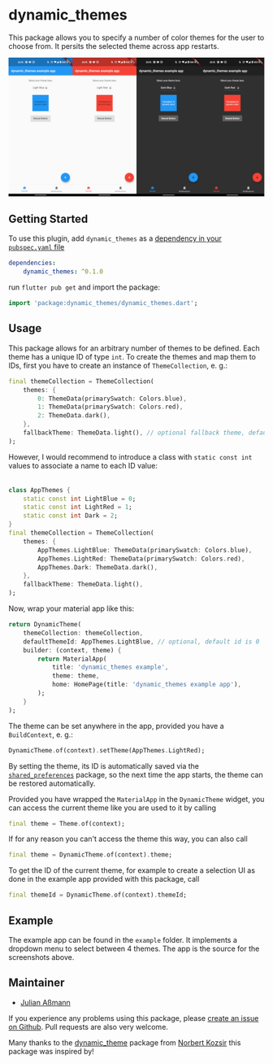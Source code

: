 # dynamic_themes

This package allows you to specify a number of color themes for the user to choose from. It persits the selected theme across app restarts.

![image](assets/demo.png)

## Getting Started

To use this plugin, add `dynamic_themes` as a [dependency in your `pubspec.yaml` file](https://flutter.dev/docs/development/packages-and-plugins/using-packages)

```yaml
dependencies:
    dynamic_themes: ^0.1.0
```

run `flutter pub get` and import the package:

```dart
import 'package:dynamic_themes/dynamic_themes.dart';
```

## Usage

This package allows for an arbitrary number of themes to be defined. Each theme has a unique ID of type `int`. To create the themes and map them to IDs, first you have to create an instance of `ThemeCollection`, e. g.:

```dart
final themeCollection = ThemeCollection(
    themes: {
        0: ThemeData(primarySwatch: Colors.blue),
        1: ThemeData(primarySwatch: Colors.red),
        2: ThemeData.dark(),
    },
    fallbackTheme: ThemeData.light(), // optional fallback theme, default value is ThemeData.light()
);
```

However, I would recommend to introduce a class with `static const int` values to associate a name to each ID value:

```dart

class AppThemes {
    static const int LightBlue = 0;
    static const int LightRed = 1;
    static const int Dark = 2;
}
final themeCollection = ThemeCollection(
    themes: {
        AppThemes.LightBlue: ThemeData(primarySwatch: Colors.blue),
        AppThemes.LightRed: ThemeData(primarySwatch: Colors.red),
        AppThemes.Dark: ThemeData.dark(),
    },
    fallbackTheme: ThemeData.light(),
);
```

Now, wrap your material app like this:

```dart
return DynamicTheme(
    themeCollection: themeCollection,
    defaultThemeId: AppThemes.LightBlue, // optional, default id is 0
    builder: (context, theme) {
        return MaterialApp(
            title: 'dynamic_themes example',
            theme: theme,
            home: HomePage(title: 'dynamic_themes example app'),
        );
    }
);
```

The theme can be set anywhere in the app, provided you have a `BuildContext`, e. g.:

```dart
DynamicTheme.of(context).setTheme(AppThemes.LightRed);
```

By setting the theme, its ID is automatically saved via the [`shared_preferences`](https://pub.dev/packages/shared_preferences) package, so the next time the app starts, the theme can be restored automatically.

Provided you have wrapped the `MaterialApp` in the `DynamicTheme` widget, you can access the current theme like you are used to it by calling

```dart
final theme = Theme.of(context);
```

If for any reason you can't access the theme this way, you can also call

```dart
final theme = DynamicTheme.of(context).theme;
```

To get the ID of the current theme, for example to create a selection UI as done in the example app provided with this package, call

```dart
final themeId = DynamicTheme.of(context).themeId;
```

## Example

The example app can be found in the `example` folder. It implements a dropdown menu to select between 4 themes. The app is the source for the screenshots above.

## Maintainer

* [Julian Aßmann](https://github.com/JulianAssmann)

If you experience any problems using this package, please [create an issue on Github](https://github.com/JulianAssmann/flutter_dynamic_themes/issues). Pull requests are also very welcome.

Many thanks to the [dynamic_theme](https://pub.dev/packages/dynamic_theme) package from [
Norbert Kozsir](https://github.com/Norbert515) this package was inspired by!
